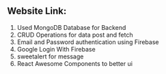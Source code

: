 ## Website Link:

1. Used MongoDB Database for Backend
2. CRUD Operations for data post and fetch
3. Email and Password authentication using Firebase
4. Google Login With Firebase
5. sweetalert for message
6. React Awesome Components to better ui
